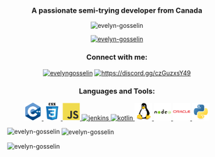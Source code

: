 <h3 align="center">A passionate semi-trying developer from Canada</h3>

<p align="middle"> <img src="https://komarev.com/ghpvc/?username=evelyn-gosselin&label=Profile%20views&color=0e75b6&style=flat" alt="evelyn-gosselin" /> </p>

<p align="middle"> <a href="https://github.com/ryo-ma/github-profile-trophy"><img src="https://github-profile-trophy.vercel.app/?username=evelyn-gosselin" alt="evelyn-gosselin" /></a> </p>

<h3 align="middle">Connect with me:</h3>
<p align="middle">
<a href="https://dev.to/evelyngosselin" target="blank"><img align="center" src="https://raw.githubusercontent.com/rahuldkjain/github-profile-readme-generator/master/src/images/icons/Social/devto.svg" alt="evelyngosselin" height="30" width="40" /></a>
<a href="https://discord.gg/https://discord.gg/czGuzxsY49" target="blank"><img align="center" src="https://raw.githubusercontent.com/rahuldkjain/github-profile-readme-generator/master/src/images/icons/Social/discord.svg" alt="https://discord.gg/czGuzxsY49" height="30" width="40" /></a>
</p>

<h3 align="middle">Languages and Tools:</h3>
<p align="middle"> <a href="https://www.w3schools.com/cpp/" target="_blank" rel="noreferrer"> <img src="https://raw.githubusercontent.com/devicons/devicon/master/icons/cplusplus/cplusplus-original.svg" alt="cplusplus" width="40" height="40"/> </a> <a href="https://www.w3schools.com/css/" target="_blank" rel="noreferrer"> <img src="https://raw.githubusercontent.com/devicons/devicon/master/icons/css3/css3-original-wordmark.svg" alt="css3" width="40" height="40"/> </a> <a href="https://developer.mozilla.org/en-US/docs/Web/JavaScript" target="_blank" rel="noreferrer"> <img src="https://raw.githubusercontent.com/devicons/devicon/master/icons/javascript/javascript-original.svg" alt="javascript" width="40" height="40"/> </a> <a href="https://www.jenkins.io" target="_blank" rel="noreferrer"> <img src="https://www.vectorlogo.zone/logos/jenkins/jenkins-icon.svg" alt="jenkins" width="40" height="40"/> </a> <a href="https://kotlinlang.org" target="_blank" rel="noreferrer"> <img src="https://www.vectorlogo.zone/logos/kotlinlang/kotlinlang-icon.svg" alt="kotlin" width="40" height="40"/> </a> <a href="https://www.linux.org/" target="_blank" rel="noreferrer"> <img src="https://raw.githubusercontent.com/devicons/devicon/master/icons/linux/linux-original.svg" alt="linux" width="40" height="40"/> </a> <a href="https://nodejs.org" target="_blank" rel="noreferrer"> <img src="https://raw.githubusercontent.com/devicons/devicon/master/icons/nodejs/nodejs-original-wordmark.svg" alt="nodejs" width="40" height="40"/> </a> <a href="https://www.oracle.com/" target="_blank" rel="noreferrer"> <img src="https://raw.githubusercontent.com/devicons/devicon/master/icons/oracle/oracle-original.svg" alt="oracle" width="40" height="40"/> </a> <a href="https://www.python.org" target="_blank" rel="noreferrer"> <img src="https://raw.githubusercontent.com/devicons/devicon/master/icons/python/python-original.svg" alt="python" width="40" height="40"/> </a> </p>

<p><img align="left" src="https://github-readme-stats.vercel.app/api/top-langs?username=evelyn-gosselin&show_icons=true&locale=en&layout=compact" alt="evelyn-gosselin" /></p>

<p>&nbsp;<img align="center" src="https://github-readme-stats.vercel.app/api?username=evelyn-gosselin&show_icons=true&locale=en" alt="evelyn-gosselin" /></p>

<p><img align="center" src="https://github-readme-streak-stats.herokuapp.com/?user=evelyn-gosselin&" alt="evelyn-gosselin" /></p>
